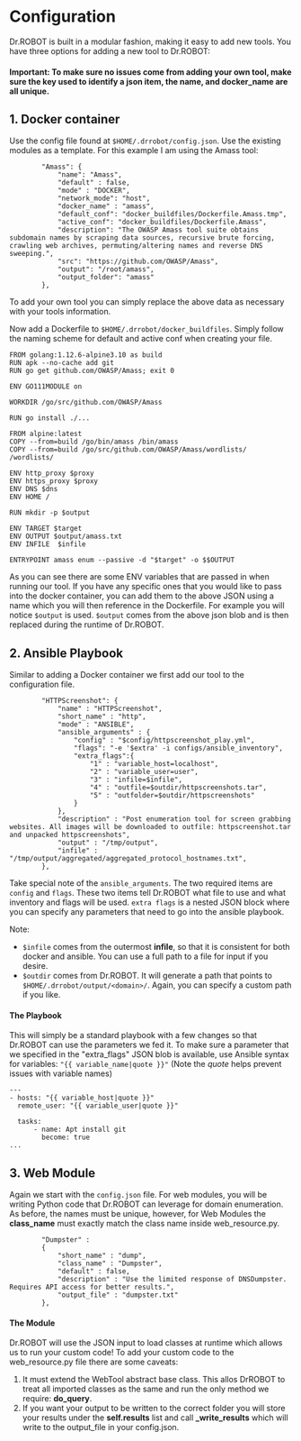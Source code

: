 # Configuration

Dr.ROBOT is built in a modular fashion, making it easy to add new tools. You have three options for adding a new tool to Dr.ROBOT:

#### Important: To make sure no issues come from adding your own tool, make sure the key used to identify a json item, the name, and docker_name are all unique. 

## 1. Docker container
Use the config file found at `$HOME/.drrobot/config.json`. Use the existing modules as a template. For this example I am using the Amass tool:
```
        "Amass": {
            "name": "Amass",
            "default" : false,
            "mode" : "DOCKER",
            "network_mode": "host",
            "docker_name" : "amass",
            "default_conf": "docker_buildfiles/Dockerfile.Amass.tmp",
            "active_conf": "docker_buildfiles/Dockerfile.Amass",
            "description": "The OWASP Amass tool suite obtains subdomain names by scraping data sources, recursive brute forcing, crawling web archives, permuting/altering names and reverse DNS sweeping.",
            "src": "https://github.com/OWASP/Amass",
            "output": "/root/amass",
            "output_folder": "amass"
        },
```

To add your own tool you can simply replace the above data as necessary with your tools information. 

Now add a Dockerfile to `$HOME/.drrobot/docker_buildfiles`. Simply follow the naming scheme for default and active conf when creating your file. 
```
FROM golang:1.12.6-alpine3.10 as build
RUN apk --no-cache add git
RUN go get github.com/OWASP/Amass; exit 0

ENV GO111MODULE on

WORKDIR /go/src/github.com/OWASP/Amass

RUN go install ./...

FROM alpine:latest
COPY --from=build /go/bin/amass /bin/amass
COPY --from=build /go/src/github.com/OWASP/Amass/wordlists/ /wordlists/

ENV http_proxy $proxy
ENV https_proxy $proxy
ENV DNS $dns
ENV HOME /

RUN mkdir -p $output

ENV TARGET $target
ENV OUTPUT $output/amass.txt
ENV INFILE  $infile

ENTRYPOINT amass enum --passive -d "$target" -o $$OUTPUT
```
As you can see there are some ENV variables that are passed in when running our tool. If you have any specific ones that you would like to pass into the docker container, you can add them to the above JSON using a name which you will then reference in the Dockerfile. For example you will notice `$output` is used. `$output` comes from the above json blob and is then replaced during the runtime of Dr.ROBOT.


## 2. Ansible Playbook
Similar to adding a Docker container we first add our tool to the configuration file. 
```
        "HTTPScreenshot": {
            "name" : "HTTPScreenshot",
            "short_name" : "http",
            "mode" : "ANSIBLE",
            "ansible_arguments" : {
                "config" : "$config/httpscreenshot_play.yml",
                "flags": "-e '$extra' -i configs/ansible_inventory",
                "extra_flags":{
                    "1" : "variable_host=localhost",
                    "2" : "variable_user=user", 
                    "3" : "infile=$infile",
                    "4" : "outfile=$outdir/httpscreenshots.tar",
                    "5" : "outfolder=$outdir/httpscreenshots"
                }
            },
            "description" : "Post enumeration tool for screen grabbing websites. All images will be downloaded to outfile: httpscreenshot.tar and unpacked httpscreenshots",
            "output" : "/tmp/output",
            "infile" : "/tmp/output/aggregated/aggregated_protocol_hostnames.txt",
        },
```

Take special note of the `ansible_arguments`. The two required items are `config` and `flags`. These two items tell Dr.ROBOT what file to use and what inventory and flags will be used. `extra flags` is a nested JSON block where you can specify any parameters that need to go into the ansible playbook.

Note: 

* `$infile` comes from the outermost **infile**, so that it is consistent for both docker and ansible. You can use a full path to a file for input if you desire.
* `$outdir` comes from Dr.ROBOT. It will generate a path that points to `$HOME/.drrobot/output/<domain>/`. Again, you can specify a custom path if you like. 

#### The Playbook
This will simply be a standard playbook with a few changes so that Dr.ROBOT can use the parameters we fed it. To make sure a parameter that we specified in the "extra_flags" JSON blob is available,  use Ansible syntax for variables: ```"{{ variable_name|quote }}"``` (Note the *quote* helps prevent issues with variable names)

```
---
- hosts: "{{ variable_host|quote }}"
  remote_user: "{{ variable_user|quote }}" 

  tasks:
      - name: Apt install git
        become: true
...
```

## 3. Web Module
Again we start with the `config.json` file. For web modules, you will be writing Python code that Dr.ROBOT can leverage for domain enumeration. As before, the names must be unique, however, for Web Modules the **class_name** must exactly match the class name inside web_resource.py.

```
        "Dumpster" :
        {
            "short_name" : "dump",
            "class_name" : "Dumpster",
            "default" : false,
            "description" : "Use the limited response of DNSDumpster. Requires API access for better results.",
            "output_file" : "dumpster.txt"
        },
```

#### The Module

Dr.ROBOT will use the JSON input to load classes at runtime which allows us to run your custom code! To add your custom code to the web_resource.py file there are some caveats:

1. It must extend the WebTool abstract base class. This allos DrROBOT to treat all imported classes as the same and run the only method we require: **do_query**.
2. If you want your output to be written to the correct folder you will store your results under the **self.results** list and call **_write_results** which will write to the output_file in your config.json.
